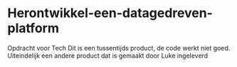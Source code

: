 # Herontwikkel-een-datagedreven-platform
Opdracht voor Tech
Dit is een tussentijds product, de code werkt niet goed. Uiteindelijk een andere product dat is gemaakt door Luke ingeleverd
